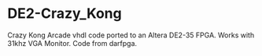 # DE2-Crazy_Kong
Crazy Kong Arcade vhdl code ported to an Altera DE2-35 FPGA. Works with 31khz VGA Monitor. Code from darfpga.
